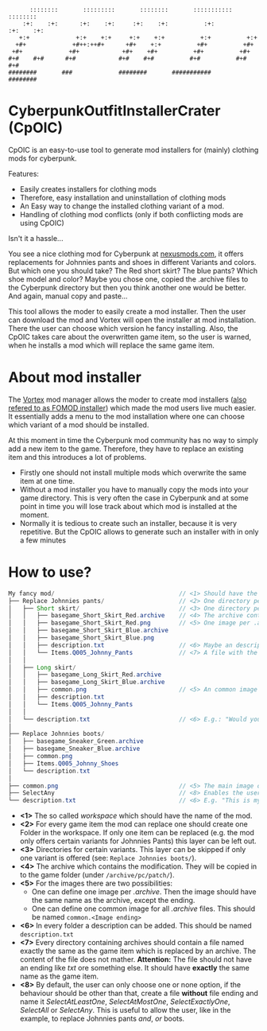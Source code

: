 ```
      ::::::::       :::::::::       ::::::::       :::::::::::       :::::::: 
    :+:    :+:      :+:    :+:     :+:    :+:          :+:          :+:    :+: 
   +:+             +:+    +:+     +:+    +:+          +:+          +:+         
  +#+             +#++:++#+      +#+    +:+          +#+          +#+          
 +#+             +#+            +#+    +#+          +#+          +#+           
#+#    #+#      #+#            #+#    #+#          #+#          #+#    #+#     
########       ###             ########       ###########       ########       
```


# CyberpunkOutfitInstallerCrater (CpOIC)

CpOIC is an easy-to-use tool to generate mod installers for (mainly) clothing mods for cyberpunk.

Features:
* Easily creates installers for clothing mods
* Therefore, easy installation and uninstallation of clothing mods
* An Easy way to change the installed clothing variant of a mod. 
* Handling of clothing mod conflicts (only if both conflicting mods are using CpOIC)

Isn't it a hassle...

You see a nice clothing mod for Cyberpunk at [nexusmods.com](https://www.nexusmods.com), it offers replacements for
Johnnies pants and shoes in different Variants and colors. But which one you should take? The Red short skirt?
The blue pants? Which shoe model and color? Maybe you chose one, copied the .archive files to the Cyberpunk directory
but then you think another one would be better. And again, manual copy and paste...

This tool allows the moder to easily create a mod installer. Then the user can download the mod and Vortex will open the
installer at mod installation. There the user can choose which version he fancy installing.
Also, the CpOIC takes care about the overwritten game item, so the user is warned, when he installs a mod which will 
replace the same game item.

# About mod installer
The [Vortex](https://www.nexusmods.com/site/mods/1) mod manager allows the moder to create mod installers
([also refered to as FOMOD installer](https://wiki.nexusmods.com/index.php/How_to_create_mod_installers)) 
which made the mod users live much easier. It essentially adds a menu to the mod installation where one can choose 
which variant of a mod should be installed.

At this moment in time the Cyberpunk mod community has no way to simply add a new item to the game. Therefore, they have
to replace an existing item and this introduces a lot of problems.
* Firstly one should not install multiple mods which overwrite the same item at one time.
* Without a mod installer you have to manually copy the mods into your game directory.
  This is very often the case in Cyberpunk and at some point in time you will lose track about which mod is installed at 
  the moment.
* Normally it is tedious to create such an installer, because it is very repetitive.
But the CpOIC allows to generate such an installer with in only a few minutes
  
# How to use?
``` java
My fancy mod/                                   // <1> Should have the name of your mod
├── Replace Johnnies pants/                     // <2> One directory per replaced game item 
│   ├── Short skirt/                            // <3> One directory per variant
│   │   ├── basegame_Short_Skirt_Red.archive    // <4> The archive containing the mod files 
│   │   ├── basegame_Short_Skirt_Red.png        // <5> One image per .archive
│   │   ├── basegame_Short_Skirt_Blue.archive
│   │   ├── basegame_Short_Skirt_Blue.png
│   │   ├── description.txt                     // <6> Maybe an description. E.g.: "please select one color for the short skirt"
│   │   └── Items.Q005_Johnny_Pants             // <7> A file with the code of the item a archive will replace.
│   │
│   ├── Long skirt/
│   │   ├── basegame_Long_Skirt_Red.archive
│   │   ├── basegame_Long_Skirt_Blue.archive
│   │   ├── common.png                          // <5> An common image for all archives in one folder
│   │   ├── description.txt                     
│   │   └── Items.Q005_Johnny_Pants
│   │
│   └── description.txt                         // <6> E.g.: "Would you reather like to replace Johnnies pants by a short or long skirt?"
│
├── Replace Johnnies boots/
│   ├── basegame_Sneaker_Green.archive     
│   ├── basegame_Sneaker_Blue.archive        
│   ├── common.png   
│   ├── Items.Q005_Johnny_Shoes
│   └── description.txt  
│
├── common.png                                  // <5> The main image of the mod
├── SelectAny                                   // <8> Enables the user to replace multiple items
└── description.txt                             // <6> E.g. "This is my fancy mod! Pleas select whether you like to replace Johnnies pants and / or boots"
```

* __<1>__  The so called *workspace* which should have the name of the mod.
* __<2>__  For every game item the mod can replace one should create one Folder in the workspace.
  If only one item can be replaced (e.g. the mod only offers certain variants for Johnnies Pants) this layer can be left out.
* __<3>__  Directories for certain variants. This layer can be skipped if only one variant is offered (see: `Replace Johnnies boots/`).
* __<4>__  The archive which contains the modification. They will be copied in to the game folder (under `/archive/pc/patch/`).
* __<5>__  For the images there are two possibilities:
  * One can define one image per *.archive*. Then the image should have the same name as the archive, except the ending.
  * One can define one common image for all *.archive* files. This should be named `common.<Image ending>`
* __<6>__  In every folder a description can be added.  This should be named `description.txt`
* __<7>__  Every directory containing archives should contain a file named exactly the same as the game item which is
  replaced by an archive. The content of the file does not mather.
  __Attention:__ The file should not have an ending like *txt* ore something else. It should have __exactly__
  the same name as the game item.
* __<8>__ By default, the user can only choose one or none option, if the behaviour should be other than that,
create a file __without__ file ending and name it
  *SelectAtLeastOne*,   *SelectAtMostOne*,   *SelectExactlyOne*,   *SelectAll* or  *SelectAny*.
  This is useful to allow the user, like in the example, to replace Johnnies pants *and*, *or* boots.
  